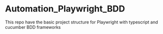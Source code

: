 # Automation_Playwright_BDD
This repo have the basic project structure for Playwright with typescript and cucumber BDD frameworks
